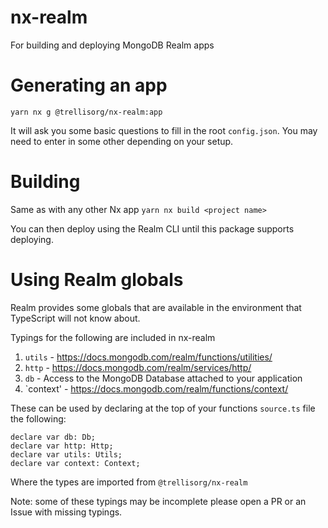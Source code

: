 # nx-realm

For building and deploying MongoDB Realm apps

# Generating an app

`yarn nx g @trellisorg/nx-realm:app`

It will ask you some basic questions to fill in the root `config.json`. You may need to enter in some other depending on your setup.

# Building

Same as with any other Nx app
`yarn nx build <project name>`

You can then deploy using the Realm CLI until this package supports deploying.

# Using Realm globals

Realm provides some globals that are available in the environment that TypeScript will not know about.

Typings for the following are included in nx-realm

1. `utils` - https://docs.mongodb.com/realm/functions/utilities/
2. `http` - https://docs.mongodb.com/realm/services/http/
3. `db` -  Access to the MongoDB Database attached to your application
4. `context' - https://docs.mongodb.com/realm/functions/context/

These can be used by declaring at the top of your functions `source.ts` file the following:

```
declare var db: Db;
declare var http: Http;
declare var utils: Utils;
declare var context: Context;
```

Where the types are imported from `@trellisorg/nx-realm`

Note: some of these typings may be incomplete please open a PR or an Issue with missing typings.
